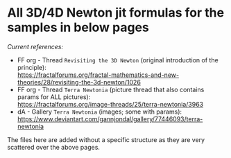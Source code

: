 # All 3D/4D Newton jit formulas for the samples in below pages   
   
*Current references:*   
- FF org - Thread `Revisiting the 3D Newton` (original introduction of the principle):   
  https://fractalforums.org/fractal-mathematics-and-new-theories/28/revisiting-the-3d-newton/1026   
- FF org - Thread `Terra Newtonia` (picture thread that also contains params for ALL pictures):   
  https://fractalforums.org/image-threads/25/terra-newtonia/3963   
- dA - Gallery `Terra Newtonia` (images; some with params):   
  https://www.deviantart.com/gannjondal/gallery/77446093/terra-newtonia   
      
The files here are added without a specific structure as they are very scattered over the above pages.